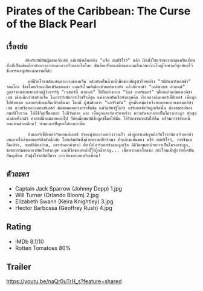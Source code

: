 # Pirates of the Caribbean: The Curse of the Black Pearl

## เรื่องย่อ
           สำหรับกัปตันผู้แสนเจ้าเล่ห์ แต่เสน่ห์ล้นอย่าง "แจ็ค สแปร์โรว์" แล้ว ผืนน้ำใสแจ๋วของทะเลแคริบเบี้ยนนั้นก็เป็นเช่นเดียวกับบรรดาทะเลหลวงทั้งหลายในโลก นั่นคือเปรียบเสมือนสนามเด็กเล่นกว้างใหญ่ไพศาลที่ซุกซ่อนไว้ซึ่งการผจญภัยและความลี้ลับ

            แต่ชีวิตโจรสลัดแสนสวยงามของแจ็ค กลับพังครืนด้วยน้ำมือของศัตรูตัวร้ายอย่าง "กัปตันบาร์บอสซ่า" จอมโกง ซึ่งขโมยเรือแบล็คเพิร์ลของเขา แถมยังโจมตีเมืองท่าพอร์ตรอยัล แล้วลักพาตัว "เอลิซาเบธ สวอนน์" ลูกสาวคนสวยของท่านผู้ว่าการรัฐ "เวเธอร์บี้ สวอนน์" ไปอีกต่างหาก "วิลล์ เทอร์เนอร์" เพื่อนเก่าแก่ของเอลิซาเบธ เข้าผนึกกำลังกับแจ็ค ในการบังคับการเรือเร็วที่สุด แห่งกองทัพเรืออังกฤษคือ เรือหลวงอินเตอร์เซ็ปเตอร์ เพื่อบุกไปช่วยเธอ และแย่งชิงแบล็คเพิร์ลคืนมา โดยมี ผู้บังคับการ "นอร์ริงตัน" คู่หมั้นหนุ่มร่าเริงทะเยอทะยานของเอลิซาเบธ ควบเรือหลวงดอนท์เลสส์ ติดตามมาอย่างกระชั้นชิด แต่วิลล์หารู้ไม่ว่า บาร์บอสซ่ากับลูกเรือนั้น ต้องคำสาปของสมบัติโบราณ ให้มีชีวิตเป็นอมตะ ไม่มีวันตาย และ เมื่อถูกแสงจันทร์อาบร่าง พวกมันจะกลายเป็นโครงกระดูก อันสุดน่าสะพรึงกลัว คำสาปนี้จะมลายหายไป ก็ต่อเมื่อสมบัติซึ่งถูกขโมยไปนั้น ได้รับการนำกลับไปคืน พร้อมการชำระหนี้ทดแทนด้วยเลือด! ท่ามกลางปัญหาลี้ลับเหล่านั้น

            อินเตอร์เซ็ปเตอร์กับดอนท์เลสส์ ยังคงพุ่งทะยานอย่างรวดเร็ว เข้าสู่การเผชิญหน้ากับโจรสลัดบาร์บอสซ่า บนเกาะไอล่าเดอเมอร์ต้าอันลึกลับ โดยเดิมพันทั้งด้วยความปรารถนา ที่จะล้างแค้นของ แจ็ค สแปร์โรว์, การชิงแบล็คเพิร์ล, สมบัติต้องห้าม, การทำลายคำสาป ที่ทำให้บาร์บอสซ่าและลูกเรือ มีชีวิตอมตะด้วยการเป็นโครงกระดูก, ชะตากรรมของกองทัพเรืออังกฤษ และชีวิตของเหล่าฮีโร่ผู้กล้าหาญ... เมื่อพวกเขาเงื้อดาบ กระโจนเข้าสู่การฟาดฟันอันดุเดือด กับฝูงโจรสลัดปีศาจ แห่งท้องทะเลแคริบเบี้ยน!

## ตัวละคร
- Captain Jack Sparrow (Johnny Depp) 1.jpg
- Will Turner (Orlando Bloom) 2.jpg
- Elizabeth Swann (Keira Knightley) 3.jpg
- Hector Barbossa (Geoffrey Rush) 4.jpg

## Rating
- IMDb 8.1/10
- Rotten Tomatoes 80%

## Trailer
https://youtu.be/naQr0uTrH_s?feature=shared